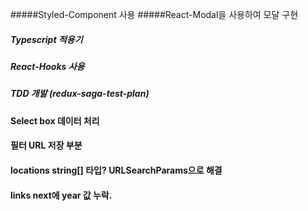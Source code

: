 #####Styled-Component 사용
#####React-Modal을 사용하여 모달 구현

##### Typescript 적용기
##### React-Hooks 사용
##### TDD 개발 (redux-saga-test-plan) 


#### Select box 데이터 처리


#### 필터 URL 저장 부분


#### locations string[] 타입? URLSearchParams으로 해결

#### links next에 year 값 누락.
